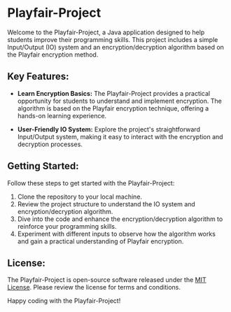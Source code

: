 # Playfair-Project #
Welcome to the Playfair-Project, a Java application designed to help students improve their programming skills. This project includes a simple Input/Output (IO) system and an encryption/decryption algorithm based on the Playfair encryption method.

## Key Features: ##
* **Learn Encryption Basics:**  The Playfair-Project provides a practical opportunity for students to understand and implement encryption. The algorithm is based on the Playfair encryption technique, offering a hands-on learning experience.

* **User-Friendly IO System:** Explore the project's straightforward Input/Output system, making it easy to interact with the encryption and decryption processes.

## Getting Started: ##

Follow these steps to get started with the Playfair-Project:
1. Clone the repository to your local machine.
2. Review the project structure to understand the IO system and encryption/decryption algorithm.
3. Dive into the code and enhance the encryption/decryption algorithm to reinforce your programming skills.
4. Experiment with different inputs to observe how the algorithm works and gain a practical understanding of Playfair encryption.

## License: ##

The Playfair-Project is open-source software released under the [MIT License](LICENSE). Please review the license for terms and conditions.

Happy coding with the Playfair-Project!

